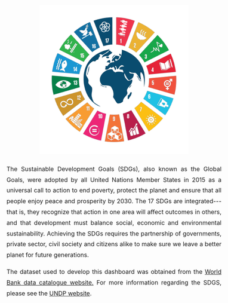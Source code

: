 <center>
<img src="images/sdgs-logo.png" width="400" height="400" />
</center>


<style>
body {text-align: justify; font-size:16px; line-height:1.8em;}
</style>
The Sustainable Development Goals (SDGs), also known as the Global Goals, were adopted by all United Nations Member States in 2015 as a universal call to action to end poverty, protect the planet and ensure that all people enjoy peace and prosperity by 2030. The 17 SDGs are integrated---that is, they recognize that action in one area will affect outcomes in others, and that development must balance social, economic and environmental sustainability. Achieving the SDGs requires the partnership of governments, private sector, civil society and citizens alike to make sure we leave a better planet for future generations.

The dataset used to develop this dashboard was obtained from the [World Bank data catalogue website.](https://datacatalog.worldbank.org/dataset/world-development-indicators) For more information regarding the SDGS, please see the [UNDP website](https://www.undp.org/sustainable-development-goals). 

